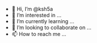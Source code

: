 - 👋 Hi, I’m @ksh5a
- 👀 I’m interested in ...
- 🌱 I’m currently learning ...
- 💞️ I’m looking to collaborate on ...
- 📫 How to reach me ...

<!---
ksh5a/ksh5a is a ✨ special ✨ repository because its `README.md` (this file) appears on your GitHub profile.
You can click the Preview link to take a look at your changes.
--->
